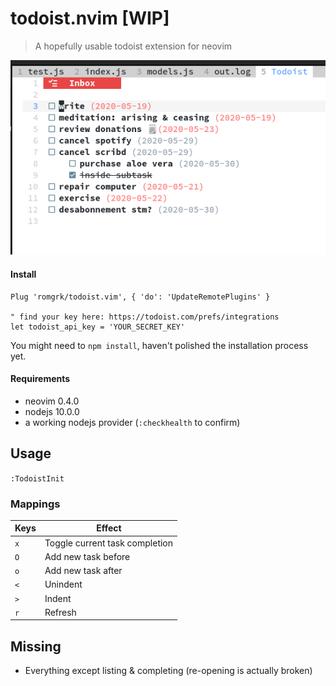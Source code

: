 # todoist.nvim [WIP]

> A hopefully usable todoist extension for neovim

![alt text](./static/demo.png)

#### Install

```vim
Plug 'romgrk/todoist.vim', { 'do': 'UpdateRemotePlugins' }

" find your key here: https://todoist.com/prefs/integrations
let todoist_api_key = 'YOUR_SECRET_KEY'
```

You might need to `npm install`, haven't polished the installation process yet.

#### Requirements

 - neovim 0.4.0
 - nodejs 10.0.0
 - a working nodejs provider (`:checkhealth` to confirm)

## Usage

`:TodoistInit`

### Mappings

|Keys|Effect|
|---|---|
|`x`|Toggle current task completion|
|`O`|Add new task before|
|`o`|Add new task after|
|`<`|Unindent|
|`>`|Indent|
|`r`|Refresh|

## Missing

 - Everything except listing & completing (re-opening is actually broken)

